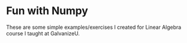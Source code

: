 # Fun with Numpy

These are some simple examples/exercises I created for Linear Algebra course I taught at GalvanizeU.


